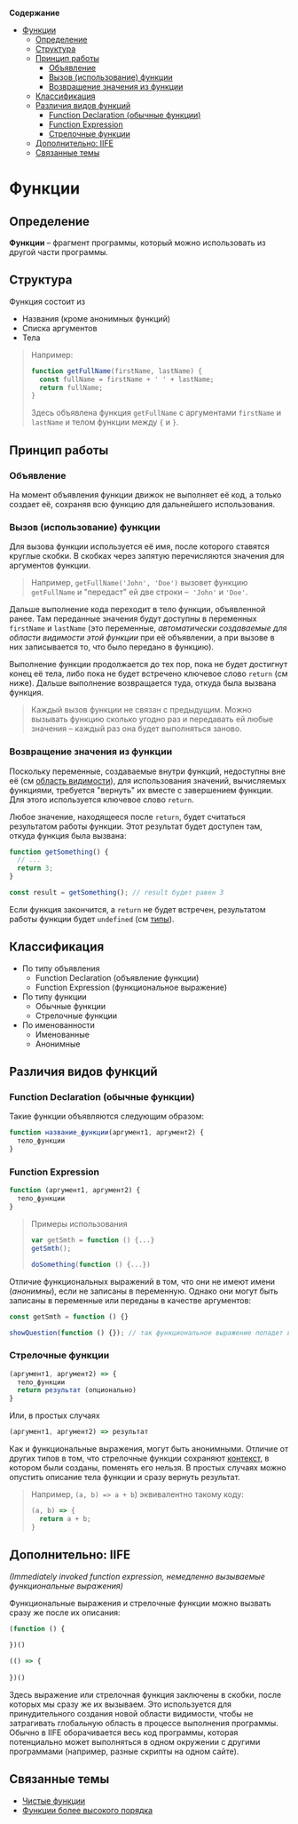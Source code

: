 <!-- START doctoc generated TOC please keep comment here to allow auto update -->
<!-- DON'T EDIT THIS SECTION, INSTEAD RE-RUN doctoc TO UPDATE -->
**Содержание**

- [Функции](#%D1%84%D1%83%D0%BD%D0%BA%D1%86%D0%B8%D0%B8)
  - [Определение](#%D0%BE%D0%BF%D1%80%D0%B5%D0%B4%D0%B5%D0%BB%D0%B5%D0%BD%D0%B8%D0%B5)
  - [Структура](#%D1%81%D1%82%D1%80%D1%83%D0%BA%D1%82%D1%83%D1%80%D0%B0)
  - [Принцип работы](#%D0%BF%D1%80%D0%B8%D0%BD%D1%86%D0%B8%D0%BF-%D1%80%D0%B0%D0%B1%D0%BE%D1%82%D1%8B)
    - [Объявление](#%D0%BE%D0%B1%D1%8A%D1%8F%D0%B2%D0%BB%D0%B5%D0%BD%D0%B8%D0%B5)
    - [Вызов (использование) функции](#%D0%B2%D1%8B%D0%B7%D0%BE%D0%B2-%D0%B8%D1%81%D0%BF%D0%BE%D0%BB%D1%8C%D0%B7%D0%BE%D0%B2%D0%B0%D0%BD%D0%B8%D0%B5-%D1%84%D1%83%D0%BD%D0%BA%D1%86%D0%B8%D0%B8)
    - [Возвращение значения из функции](#%D0%B2%D0%BE%D0%B7%D0%B2%D1%80%D0%B0%D1%89%D0%B5%D0%BD%D0%B8%D0%B5-%D0%B7%D0%BD%D0%B0%D1%87%D0%B5%D0%BD%D0%B8%D1%8F-%D0%B8%D0%B7-%D1%84%D1%83%D0%BD%D0%BA%D1%86%D0%B8%D0%B8)
  - [Классификация](#%D0%BA%D0%BB%D0%B0%D1%81%D1%81%D0%B8%D1%84%D0%B8%D0%BA%D0%B0%D1%86%D0%B8%D1%8F)
  - [Различия видов функций](#%D1%80%D0%B0%D0%B7%D0%BB%D0%B8%D1%87%D0%B8%D1%8F-%D0%B2%D0%B8%D0%B4%D0%BE%D0%B2-%D1%84%D1%83%D0%BD%D0%BA%D1%86%D0%B8%D0%B9)
    - [Function Declaration (обычные функции)](#function-declaration-%D0%BE%D0%B1%D1%8B%D1%87%D0%BD%D1%8B%D0%B5-%D1%84%D1%83%D0%BD%D0%BA%D1%86%D0%B8%D0%B8)
    - [Function Expression](#function-expression)
    - [Стрелочные функции](#%D1%81%D1%82%D1%80%D0%B5%D0%BB%D0%BE%D1%87%D0%BD%D1%8B%D0%B5-%D1%84%D1%83%D0%BD%D0%BA%D1%86%D0%B8%D0%B8)
  - [Дополнительно: IIFE](#%D0%B4%D0%BE%D0%BF%D0%BE%D0%BB%D0%BD%D0%B8%D1%82%D0%B5%D0%BB%D1%8C%D0%BD%D0%BE-iife)
  - [Связанные темы](#%D1%81%D0%B2%D1%8F%D0%B7%D0%B0%D0%BD%D0%BD%D1%8B%D0%B5-%D1%82%D0%B5%D0%BC%D1%8B)

<!-- END doctoc generated TOC please keep comment here to allow auto update -->

# Функции

## Определение

**Функции** – фрагмент программы, который можно использовать из другой части программы. 

## Структура

Функция состоит из

* Названия (кроме анонимных функций)
* Списка аргументов
* Тела

> Например:
>
> ```javascript
> function getFullName(firstName, lastName) {
>   const fullName = firstName + ' ' + lastName;
>   return fullName;
> }
> ```
>
> Здесь объявлена функция `getFullName` с аргументами `firstName` и `lastName` и телом функции между `{` и `}`. 

## Принцип работы

### Объявление

На момент объявления функции движок не выполняет её код, а только создает её, сохраняя всю функцию для дальнейшего использования.

### Вызов (использование) функции

Для вызова функции используется её имя, после которого ставятся круглые скобки. В скобках через запятую перечисляются значения для аргументов функции. 

> Например, `getFullName('John', 'Doe')` вызовет функцию `getFullName` и "передаст" ей две строки –  `'John'` и `'Doe'`. 

Дальше выполнение кода переходит в тело функции, объявленной ранее. Там переданные значения будут доступны в переменных `firstName` и `lastName` (это переменные, *автоматически создаваемые для области видимости этой функции* при её объявлении, а при вызове в них записывается то, что было передано в функцию). 

Выполнение функции продолжается до тех пор, пока не будет достигнут конец её тела, либо пока не будет встречено ключевое слово `return` (см ниже). Дальше выполнение возвращается туда, откуда была вызвана функция. 

> Каждый вызов функции не связан с предыдущим. Можно вызывать функцию сколько угодно раз и передавать ей любые значения – каждый раз она будет выполняться заново. 

### Возвращение значения из функции

Поскольку переменные, создаваемые внутри функций, недоступны вне её (см [область видимости](scope.md)), для использования значений, вычисляемых функциями, требуется "вернуть" их вместе с завершением функции. Для этого используется ключевое слово `return`. 

Любое значение, находящееся после `return`, будет считаться результатом работы функции. Этот результат будет доступен там, откуда функция была вызвана:

```javascript
function getSomething() {
  // ...
  return 3;
}

const result = getSomething(); // result будет равен 3
```

Если функция закончится, а `return` не будет встречен, результатом работы функции будет `undefined` (см [типы](types.md)). 

## Классификация

* По типу объявления
  * Function Declaration (объявление функции)
  * Function Expression (функциональное выражение)
* По типу функции
  * Обычные функции
  * Стрелочные функции
* По именованности
  * Именованные
  * Анонимные

## Различия видов функций

### Function Declaration (обычные функции)

Такие функции объявляются следующим образом:

```javascript
function название_функции(аргумент1, аргумент2) {
  тело_функции
}
```

### Function Expression

```javascript
function (аргумент1, аргумент2) {
  тело_функции
}
```

> Примеры использования
>
> ```javascript
> var getSmth = function () {...}
> getSmth();
> ```
>
> ```javascript
> doSomething(function () {...})
> ```

Отличие функциональных выражений в том, что они не имеют имени (*анонимны*), если не записаны в переменную. Однако они могут быть записаны в переменные или переданы в качестве аргументов:

```javascript
const getSmth = function () {}
```

```javascript
showQuestion(function () {}); // так функциональное выражение попадет в первый аргумент функции showQuestion и сможет быть использовано внутри
```

### Стрелочные функции

```javascript
(аргумент1, аргумент2) => {
  тело_функции
  return результат (опционально)
}
```

Или, в простых случаях

```javascript
(аргумент1, аргумент2) => результат
```

Как и функциональные выражения, могут быть анонимными. Отличие от других типов в том, что стрелочные функции сохраняют [контекст](this.md), в котором были созданы, поменять его нельзя. В простых случаях можно опустить описание тела функции и сразу вернуть результат. 

> Например, `(a, b) => a + b`) эквивалентно такому коду:
>
> ```javascript
> (a, b) => {
>   return a + b;
> }
> ```

## Дополнительно: IIFE

*(Immediately invoked function expression, немедленно вызываемые функциональные выражения)*

Функциональные выражения и стрелочные функции можно вызвать сразу же после их описания:

```javascript
(function () {
  
})()
```

```javascript
(() => {
  
})()
```

Здесь выражение или стрелочная функция заключены в скобки, после которых мы сразу же их вызываем. Это используется для принудительного создания новой области видимости, чтобы не затрагивать глобальную область в процессе выполнения программы. Обычно в IIFE оборачивается весь код программы, которая потенциально может выполняться в одном окружении с другими программами (например, разные скрипты на одном сайте). 

## Связанные темы

* [Чистые функции](clean_functions.md)
* [Функции более высокого порядка](hof.md)